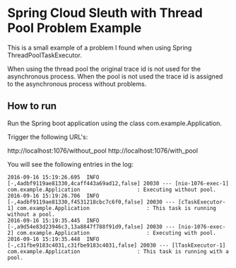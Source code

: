 # Spring Cloud Sleuth with Thread Pool Problem Example

This is a small example of a problem I found when using Spring ThreadPoolTaskExecutor.

When using the thread pool the original trace id is not used for the asynchronous process. When the pool is not used the trace id is assigned to the asynchronous process without problems.

## How to run
Run the Spring boot application using the class com.example.Application.

Trigger the following URL's:

http://localhost:1076/without_pool
http://localhost:1076/with_pool

You will see the following entries in the log:

    2016-09-16 15:19:26.695  INFO [-,4adbf9119ae81330,4caff443a69ad12,false] 20030 --- [nio-1076-exec-1] com.example.Application                  : Executing without pool.
    2016-09-16 15:19:26.706  INFO [-,4adbf9119ae81330,f4531218cbc7c6f0,false] 20030 --- [cTaskExecutor-1] com.example.Application                  : This task is running without a pool.
    2016-09-16 15:19:35.445  INFO [-,a9d54e83d23946c3,13a8847f788f91d9,false] 20030 --- [nio-1076-exec-2] com.example.Application                  : Executing with pool.
    2016-09-16 15:19:35.448  INFO [-,c31fbe9183c4031,c31fbe9183c4031,false] 20030 --- [lTaskExecutor-1] com.example.Application                  : This task is running with a pool.

